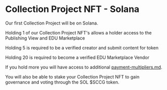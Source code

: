 # Collection Project NFT - Solana

Our first Collection Project will be on Solana.

Holding 1 of our Collection Project NFT's allows a holder access to the Publishing View and EDU Marketplace

Holding 5 is required to be a verified creator and submit content for token

Holding 20 is required to become a verified EDU Marketplace Vendor

If you hold more you will have access to additional [payment-multipliers.md](../content-for-token/payment-multipliers.md "mention").

You will also be able to stake your Collection Project NFT to gain governance and voting through the SOL $SCCG token.
